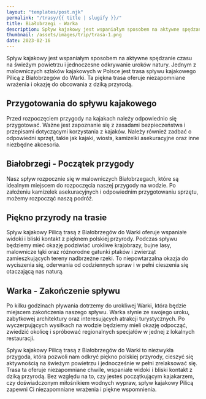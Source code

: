```yaml
---
layout: "templates/post.njk"
permalink: "/trasy/{{ title | slugify }}/"
title: Białobrzegi - Warka
description: Spływ kajakowy jest wspaniałym sposobem na aktywne spędzanie czasu na świeżym powietrzu i jednoczesne odkrywanie uroków natury. Jednym z malowniczych szlaków kajakowych w Polsce jest trasa spływu kajakowego Pilicą z Białobrzegów do Warki.
thumbnail: /assets/images/trip/trasa-1.png
date: 2023-02-16
---
```


Spływ kajakowy jest wspaniałym sposobem na aktywne spędzanie czasu na świeżym powietrzu i jednoczesne odkrywanie uroków natury. Jednym z malowniczych szlaków kajakowych w Polsce jest trasa spływu kajakowego Pilicą z Białobrzegów do Warki. Ta piękna trasa oferuje niezapomniane wrażenia i okazję do obcowania z dziką przyrodą.

## Przygotowania do spływu kajakowego

Przed rozpoczęciem przygody na kajakach należy odpowiednio się przygotować. Ważne jest zapoznanie się z zasadami bezpieczeństwa i przepisami dotyczącymi korzystania z kajaków. Należy również zadbać o odpowiedni sprzęt, takie jak kajaki, wiosła, kamizelki asekuracyjne oraz inne niezbędne akcesoria.

## Białobrzegi - Początek przygody

Nasz spływ rozpocznie się w malowniczych Białobrzegach, które są idealnym miejscem do rozpoczęcia naszej przygody na wodzie. Po założeniu kamizelek asekuracyjnych i odpowiednim przygotowaniu sprzętu, możemy rozpocząć naszą podróż.

## Piękno przyrody na trasie

Spływ kajakowy Pilicą trasą z Białobrzegów do Warki oferuje wspaniałe widoki i bliski kontakt z pięknem polskiej przyrody. Podczas spływu będziemy mieć okazję podziwiać urokliwe krajobrazy, bujne lasy, malownicze łąki oraz różnorodne gatunki ptaków i zwierząt zamieszkujących tereny nadbrzeżne rzeki. To niepowtarzalna okazja do wyciszenia się, oderwania od codziennych spraw i w pełni cieszenia się otaczającą nas naturą.

## Warka - Zakończenie spływu

Po kilku godzinach pływania dotrzemy do urokliwej Warki, która będzie miejscem zakończenia naszego spływu. Warka słynie ze swojego uroku, zabytkowej architektury oraz interesujących atrakcji turystycznych. Po wyczerpujących wysiłkach na wodzie będziemy mieli okazję odpocząć, zwiedzić okolicę i spróbować regionalnych specjałów w jednej z lokalnych restauracji.

Spływ kajakowy Pilicą trasą z Białobrzegów do Warki to niezwykła przygoda, która pozwoli nam odkryć piękno polskiej przyrody, cieszyć się aktywnością na świeżym powietrzu i jednocześnie w pełni zrelaksować się. Trasa ta oferuje niezapomniane chwile, wspaniałe widoki i bliski kontakt z dziką przyrodą. Bez względu na to, czy jesteś początkującym kajakarzem, czy doświadczonym miłośnikiem wodnych wypraw, spływ kajakowy Pilicą zapewni Ci niezapomniane wrażenia i piękne wspomnienia.

